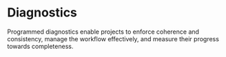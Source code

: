# Diagnostics
Programmed diagnostics enable projects to enforce coherence and consistency, manage the workflow effectively, and measure their progress towards completeness. 

